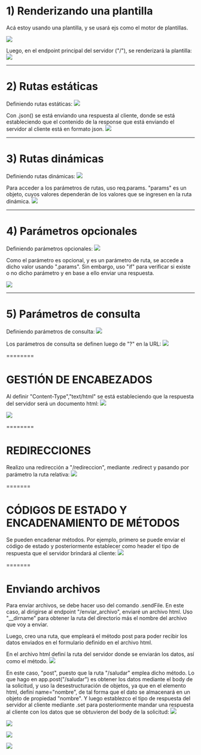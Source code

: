 # 1) Renderizando una plantilla
Acá estoy usando una plantilla, y se usará ejs como el motor de plantillas.
   
![](https://github.com/DianaLlamoca/C8288---ACTIVIDADES/blob/main/Imagenes/I1.JPG)

Luego, en el endpoint principal del servidor ("/"), se renderizará la plantilla:
![](https://github.com/DianaLlamoca/C8288---ACTIVIDADES/blob/main/Imagenes/I2.JPG)

-------

# 2) Rutas estáticas
Definiendo rutas estáticas:
![](https://github.com/DianaLlamoca/C8288---ACTIVIDADES/blob/main/Imagenes/I3.JPG)

Con .json() se está enviando una respuesta al cliente, donde se está estableciendo que el contenido de la response que está enviando el servidor al cliente está en formato json.
![](https://github.com/DianaLlamoca/C8288---ACTIVIDADES/blob/main/Imagenes/I4.JPG)

-------

# 3) Rutas dinámicas
Definiendo rutas dinámicas:
![](https://github.com/DianaLlamoca/C8288---ACTIVIDADES/blob/main/Imagenes/I5.JPG)

Para acceder a los parámetros de rutas, uso req.params. "params" es un objeto, cuyos valores dependerán de los valores que se ingresen en la ruta dinámica.
![](https://github.com/DianaLlamoca/C8288---ACTIVIDADES/blob/main/Imagenes/I6.JPG)

-------

# 4) Parámetros opcionales
Definiendo parámetros opcionales:
![](https://github.com/DianaLlamoca/C8288---ACTIVIDADES/blob/main/Imagenes/I7.JPG)

Como el parámetro es opcional, y es un parámetro de ruta, se accede a dicho valor usando ".params". Sin embargo, uso "if" para verificar si existe o no dicho parámetro y en base a ello enviar una respuesta.

![](https://github.com/DianaLlamoca/C8288---ACTIVIDADES/blob/main/Imagenes/I8.JPG)

-------

# 5) Parámetros de consulta
Definiendo parámetros de consulta:
![](https://github.com/DianaLlamoca/C8288---ACTIVIDADES/blob/main/Imagenes/I10_.JPG)

Los parámetros de consulta se definen luego de "?" en la URL:
![](https://github.com/DianaLlamoca/C8288---ACTIVIDADES/blob/main/Imagenes/I11_.JPG)

========

# GESTIÓN DE ENCABEZADOS
Al definir "Content-Type","text/html" se está estableciendo que la respuesta del servidor será un documento html:
![](https://github.com/DianaLlamoca/C8288---ACTIVIDADES/blob/main/Imagenes/I12.JPG)

![](https://github.com/DianaLlamoca/C8288---ACTIVIDADES/blob/main/Imagenes/I13.JPG)

========

# REDIRECCIONES
Realizo una redirección a "/redireccion", mediante .redirect y pasando por parámetro la ruta relativa:
![](https://github.com/DianaLlamoca/C8288---ACTIVIDADES/blob/main/Imagenes/I14.JPG)

=======

# CÓDIGOS DE ESTADO Y ENCADENAMIENTO DE MÉTODOS
Se pueden encadenar métodos. Por ejemplo, primero se puede enviar el código de estado y posteriormente establecer como header el tipo de respuesta que el servidor brindará al cliente:
![](https://github.com/DianaLlamoca/C8288---ACTIVIDADES/blob/main/Imagenes/I15.JPG)

=======

# Enviando archivos
Para enviar archivos, se debe hacer uso del comando .sendFile.
En este caso, al dirigirse al endpoint "/enviar_archivo", enviaré un archivo html.
Uso "__dirname" para obtener la ruta del directorio más el nombre del archivo que voy a enviar.

Luego, creo una ruta, que empleará el método post para poder recibir los datos enviados en el formulario definido en el archivo html.

En el archivo html definí la ruta del servidor donde se enviarán los datos, así como el método.
![](https://github.com/DianaLlamoca/C8288---ACTIVIDADES/blob/main/Imagenes/I20.JPG)

En este caso, "post", puesto que la ruta "/saludar" emplea dicho método.
Lo que hago en app.post("/saludar") es obtener los datos mediante el body de la solicitud, y uso la desestructuración de objetos, ya que en el elemento html, definí name="nombre", de tal forma que el dato se almacenará en un objeto de propiedad "nombre".
Y luego establezco el tipo de respuesta del servidor al cliente mediante .set para posteriormente mandar una respuesta al cliente con los datos que se obtuvieron del body de la solicitud:
![](https://github.com/DianaLlamoca/C8288---ACTIVIDADES/blob/main/Imagenes/I16.JPG?raw=true)

![](https://github.com/DianaLlamoca/C8288---ACTIVIDADES/blob/main/Imagenes/I17.JPG)

![](https://github.com/DianaLlamoca/C8288---ACTIVIDADES/blob/main/Imagenes/I18.JPG)

![](https://github.com/DianaLlamoca/C8288---ACTIVIDADES/blob/main/Imagenes/I19.JPG)
